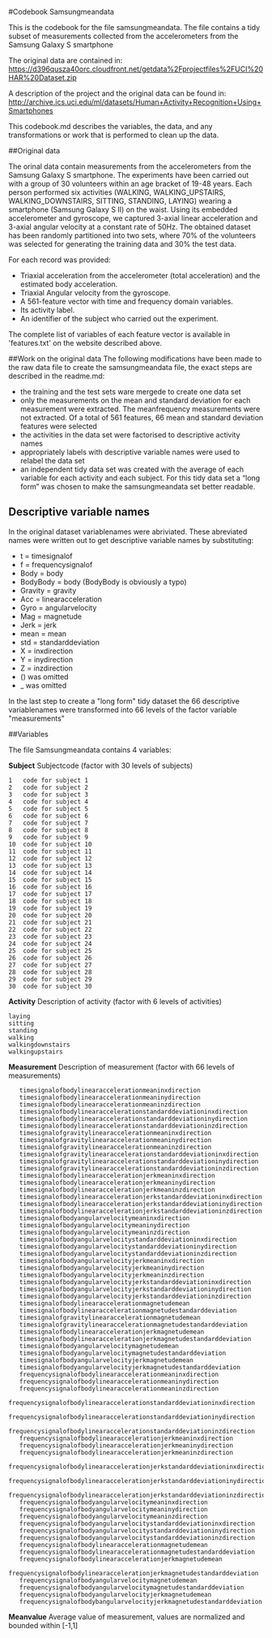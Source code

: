 #Codebook Samsungmeandata

This is the codebook for the file samsungmeandata. The file contains a tidy subset of measurements collected from the accelerometers from the Samsung Galaxy S smartphone

The original data are contained in: https://d396qusza40orc.cloudfront.net/getdata%2Fprojectfiles%2FUCI%20HAR%20Dataset.zip

A description of the project and the original data can be found in:  http://archive.ics.uci.edu/ml/datasets/Human+Activity+Recognition+Using+Smartphones


This codebook.md describes the variables, the data, and any transformations or work that is performed to clean up the data.

##Original data 

The orinal data contain measurements from the accelerometers from the Samsung Galaxy S smartphone. The experiments have been carried out with a group of 30 volunteers within an age bracket of 19-48 years. Each person performed six activities (WALKING, WALKING_UPSTAIRS, WALKING_DOWNSTAIRS, SITTING, STANDING, LAYING) wearing a smartphone (Samsung Galaxy S II) on the waist. Using its embedded accelerometer and gyroscope, we captured 3-axial linear acceleration and 3-axial angular velocity at a constant rate of 50Hz. The obtained dataset has been randomly partitioned into two sets, where 70% of the volunteers was selected for generating the training data and 30% the test data. 

For each record was provided:

- Triaxial acceleration from the accelerometer (total acceleration) and the estimated body acceleration.
- Triaxial Angular velocity from the gyroscope. 
- A 561-feature vector with time and frequency domain variables. 
- Its activity label. 
- An identifier of the subject who carried out the experiment.
 
The complete list of variables of each feature vector is available in 'features.txt' on the website described above.

##Work on the original data
The following modifications have been made to the raw data file to create the samsungmeandata file, the exact steps are described in the readme.md:
-	the training and the test sets ware mergede to create one data set
-	only the measurements on the mean and standard deviation for each measurement were extracted. The meanfrequency measurements were not extracted. Of a total of 561 features, 66 mean and standard deviation features were selected  
-	the activities in the data set were factorised to descriptive activity names 
-	appropriately labels with descriptive variable names were used to relabel the data set
-	an independent tidy data set was created with the average of each variable for each activity and each subject. For this tidy data set a “long form” was chosen to make the samsungmeandata set better readable.

## Descriptive variable names

In the original dataset variablenames were abriviated. These abreviated names were written out to get descriptive variable names by substituting:
-	t = timesignalof
-	f = frequencysignalof
-	Body = body
-	BodyBody = body (BodyBody is obviously a typo)
-	Gravity = gravity
-	Acc = linearacceleration
-	Gyro = angularvelocity
-	Mag = magnetude
-	Jerk = jerk
-	mean = mean
-	std = standarddeviation
-	X = inxdirection
-	Y = inydirection
-	Z = inzdirection
-	()  was omitted
-	_   was omitted

In the last step to create a "long form" tidy dataset the 66 descriptive variablenames were transformed into 66 levels of the factor variable "measurements"

##Variables

The file Samsungmeandata contains 4 variables: 

**Subject** 
	Subjectcode (factor with 30 levels of subjects)
	
	1	code for subject 1 
	2	code for subject 2
	3	code for subject 3
	4	code for subject 4
	5 	code for subject 5
	6	code for subject 6 
	7	code for subject 7
	8	code for subject 8
	9	code for subject 9
	10 	code for subject 10
	11	code for subject 11 
	12	code for subject 12
	13	code for subject 13
	14	code for subject 14
	15 	code for subject 15
	16	code for subject 16
	17	code for subject 17
	18	code for subject 18
	19	code for subject 19
	20 	code for subject 20
	21	code for subject 21 
	22	code for subject 22
	23	code for subject 23
	24	code for subject 24
	25 	code for subject 25
	26	code for subject 26
	27	code for subject 27
	28	code for subject 28
	29	code for subject 29
	30 	code for subject 30
	
**Activity**
	Description of activity (factor with 6 levels of activities)
	
	laying
	sitting
	standing
	walking
	walkingdownstairs
	walkingupstairs
	
	

**Measurement** 
       Description of measurement (factor with 66 levels of measurements)
       
       timesignalofbodylinearaccelerationmeaninxdirection
       timesignalofbodylinearaccelerationmeaninydirection
       timesignalofbodylinearaccelerationmeaninzdirection
       timesignalofbodylinearaccelerationstandarddeviationinxdirection
       timesignalofbodylinearaccelerationstandarddeviationinydirection
       timesignalofbodylinearaccelerationstandarddeviationinzdirection
       timesignalofgravitylinearaccelerationmeaninxdirection
       timesignalofgravitylinearaccelerationmeaninydirection
       timesignalofgravitylinearaccelerationmeaninzdirection
       timesignalofgravitylinearaccelerationstandarddeviationinxdirection
       timesignalofgravitylinearaccelerationstandarddeviationinydirection
       timesignalofgravitylinearaccelerationstandarddeviationinzdirection
       timesignalofbodylinearaccelerationjerkmeaninxdirection
       timesignalofbodylinearaccelerationjerkmeaninydirection
       timesignalofbodylinearaccelerationjerkmeaninzdirection
       timesignalofbodylinearaccelerationjerkstandarddeviationinxdirection
       timesignalofbodylinearaccelerationjerkstandarddeviationinydirection
       timesignalofbodylinearaccelerationjerkstandarddeviationinzdirection
       timesignalofbodyangularvelocitymeaninxdirection
       timesignalofbodyangularvelocitymeaninydirection
       timesignalofbodyangularvelocitymeaninzdirection
       timesignalofbodyangularvelocitystandarddeviationinxdirection
       timesignalofbodyangularvelocitystandarddeviationinydirection
       timesignalofbodyangularvelocitystandarddeviationinzdirection
       timesignalofbodyangularvelocityjerkmeaninxdirection
       timesignalofbodyangularvelocityjerkmeaninydirection
       timesignalofbodyangularvelocityjerkmeaninzdirection
       timesignalofbodyangularvelocityjerkstandarddeviationinxdirection
       timesignalofbodyangularvelocityjerkstandarddeviationinydirection
       timesignalofbodyangularvelocityjerkstandarddeviationinzdirection
       timesignalofbodylinearaccelerationmagnetudemean
       timesignalofbodylinearaccelerationmagnetudestandarddeviation
       timesignalofgravitylinearaccelerationmagnetudemean
       timesignalofgravitylinearaccelerationmagnetudestandarddeviation
       timesignalofbodylinearaccelerationjerkmagnetudemean
       timesignalofbodylinearaccelerationjerkmagnetudestandarddeviation
       timesignalofbodyangularvelocitymagnetudemean
       timesignalofbodyangularvelocitymagnetudestandarddeviation
       timesignalofbodyangularvelocityjerkmagnetudemean
       timesignalofbodyangularvelocityjerkmagnetudestandarddeviation
       frequencysignalofbodylinearaccelerationmeaninxdirection
       frequencysignalofbodylinearaccelerationmeaninydirection
       frequencysignalofbodylinearaccelerationmeaninzdirection
       frequencysignalofbodylinearaccelerationstandarddeviationinxdirection
       frequencysignalofbodylinearaccelerationstandarddeviationinydirection
       frequencysignalofbodylinearaccelerationstandarddeviationinzdirection
       frequencysignalofbodylinearaccelerationjerkmeaninxdirection
       frequencysignalofbodylinearaccelerationjerkmeaninydirection
       frequencysignalofbodylinearaccelerationjerkmeaninzdirection
       frequencysignalofbodylinearaccelerationjerkstandarddeviationinxdirection
       frequencysignalofbodylinearaccelerationjerkstandarddeviationinydirection
       frequencysignalofbodylinearaccelerationjerkstandarddeviationinzdirection
       frequencysignalofbodyangularvelocitymeaninxdirection
       frequencysignalofbodyangularvelocitymeaninydirection
       frequencysignalofbodyangularvelocitymeaninzdirection
       frequencysignalofbodyangularvelocitystandarddeviationinxdirection
       frequencysignalofbodyangularvelocitystandarddeviationinydirection
       frequencysignalofbodyangularvelocitystandarddeviationinzdirection
       frequencysignalofbodylinearaccelerationmagnetudemean
       frequencysignalofbodylinearaccelerationmagnetudestandarddeviation
       frequencysignalofbodylinearaccelerationjerkmagnetudemean
       frequencysignalofbodylinearaccelerationjerkmagnetudestandarddeviation
       frequencysignalofbodyangularvelocitymagnetudemean
       frequencysignalofbodyangularvelocitymagnetudestandarddeviation
       frequencysignalofbodyangularvelocityjerkmagnetudemean
       frequencysignalofbodybangularvelocityjerkmagnetudestandarddeviation

**Meanvalue**
	Average value of measurement, values are normalized and bounded within [-1,1]	
